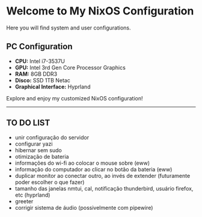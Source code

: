 # Welcome to My NixOS Configuration

Here you will find system and user configurations.

## PC Configuration

- **CPU:** Intel i7-3537U
- **GPU:** Intel 3rd Gen Core Processor Graphics
- **RAM:** 8GB DDR3
- **Disco:** SSD 1TB Netac
- **Graphical Interface:** Hyprland

Explore and enjoy my customized NixOS configuration!

---

## TO DO LIST

- unir configuração do servidor
- configurar yazi
- hibernar sem sudo
- otimização de bateria
- informações do wi-fi ao colocar o mouse sobre (eww)
- informação do computador ao clicar no botão da bateria (eww)
- duplicar monitor ao conectar outro, ao invés de extender (futuramente poder escolher o que fazer)
- tamanho das janelas nmtui, cal, notificação thunderbird, usuário firefox, etc (hyprland)
- greeter
- corrigir sistema de áudio (possivelmente com pipewire)
